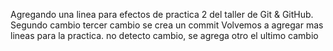 Agregando una linea para efectos de practica 2 del taller de Git & GitHub.
Segundo cambio
tercer cambio se crea un commit
Volvemos a agregar mas lineas para la practica.
no detecto cambio, se agrega otro 
el ultimo cambio